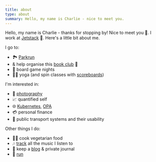 ```yaml
---
title: about
type: about
summary: Hello, my name is Charlie - nice to meet you.
---
```


Hello, my name is Charlie - thanks for stopping by! Nice to meet you 👋. I
work at [Jetstack](https://jetstack.io) 💼. Here's a little bit about me.

I go to:

* 🏞️ [Parkrun](http://www.parkrun.org.uk/results/athleteresultshistory/?athleteNumber=358706)
* & help organise this [book club](http://london.computation.club/) 📖
* 🎲 board game nights
* 🧘‍♂️ yoga (and spin classes with [scoreboards](https://www.strava.com/activities/2095479215))

I'm interested in:

* 📸 [photography](https://photos.charlieegan3.com)
* 📈 quantified self
* 🌐 [Kubernetes](https://kubernetes.io/), [OPA](https://www.openpolicyagent.org)
* 💳 personal finance
* 🚂 public transport systems and their usability

Other things I do:

* 👨‍🍳 cook vegetarian food
* 🎶 [track](https://music.charlieegan3.com) all the music I listen to
* 🧻 keep a [blog](/posts) & private journal
* 🎽 [run](https://www.strava.com/athletes/1238371)
